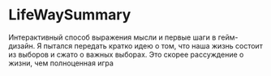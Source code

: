 # LifeWaySummary
Интерактивный способ выражения мысли и первые шаги в гейм-дизайн. Я пытался передать кратко идею о том, что наша жизнь состоит из выборов и сжато о важных выборах. Это скорее рассуждение о жизни, чем полноценная игра
